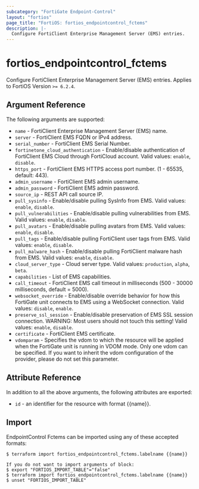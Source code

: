 ```yaml
---
subcategory: "FortiGate Endpoint-Control"
layout: "fortios"
page_title: "FortiOS: fortios_endpointcontrol_fctems"
description: |-
  Configure FortiClient Enterprise Management Server (EMS) entries.
---
```


# fortios_endpointcontrol_fctems
Configure FortiClient Enterprise Management Server (EMS) entries. Applies to FortiOS Version `>= 6.2.4`.

## Argument Reference

The following arguments are supported:

* `name` - FortiClient Enterprise Management Server (EMS) name.
* `server` - FortiClient EMS FQDN or IPv4 address.
* `serial_number` - FortiClient EMS Serial Number.
* `fortinetone_cloud_authentication` - Enable/disable authentication of FortiClient EMS Cloud through FortiCloud account. Valid values: `enable`, `disable`.
* `https_port` - FortiClient EMS HTTPS access port number. (1 - 65535, default: 443).
* `admin_username` - FortiClient EMS admin username.
* `admin_password` - FortiClient EMS admin password.
* `source_ip` - REST API call source IP.
* `pull_sysinfo` - Enable/disable pulling SysInfo from EMS. Valid values: `enable`, `disable`.
* `pull_vulnerabilities` - Enable/disable pulling vulnerabilities from EMS. Valid values: `enable`, `disable`.
* `pull_avatars` - Enable/disable pulling avatars from EMS. Valid values: `enable`, `disable`.
* `pull_tags` - Enable/disable pulling FortiClient user tags from EMS. Valid values: `enable`, `disable`.
* `pull_malware_hash` - Enable/disable pulling FortiClient malware hash from EMS. Valid values: `enable`, `disable`.
* `cloud_server_type` - Cloud server type. Valid values: `production`, `alpha`, `beta`.
* `capabilities` - List of EMS capabilities.
* `call_timeout` - FortiClient EMS call timeout in milliseconds (500 - 30000 milliseconds, default = 5000).
* `websocket_override` - Enable/disable override behavior for how this FortiGate unit connects to EMS using a WebSocket connection. Valid values: `disable`, `enable`.
* `preserve_ssl_session` - Enable/disable preservation of EMS SSL session connection. WARNING: Most users should not touch this setting! Valid values: `enable`, `disable`.
* `certificate` - FortiClient EMS certificate.
* `vdomparam` - Specifies the vdom to which the resource will be applied when the FortiGate unit is running in VDOM mode. Only one vdom can be specified. If you want to inherit the vdom configuration of the provider, please do not set this parameter.


## Attribute Reference

In addition to all the above arguments, the following attributes are exported:
* `id` - an identifier for the resource with format {{name}}.

## Import

EndpointControl Fctems can be imported using any of these accepted formats:
```
$ terraform import fortios_endpointcontrol_fctems.labelname {{name}}

If you do not want to import arguments of block:
$ export "FORTIOS_IMPORT_TABLE"="false"
$ terraform import fortios_endpointcontrol_fctems.labelname {{name}}
$ unset "FORTIOS_IMPORT_TABLE"
```
